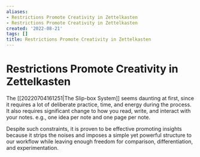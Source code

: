 ```yaml
---
aliases:
- Restrictions Promote Creativity in Zettelkasten
- Restrictions Promote Creativity in Zettelkasten
created: '2022-08-21'
tags: []
title: Restrictions Promote Creativity in Zettelkasten
---
```


# Restrictions Promote Creativity in Zettelkasten

The [[20220704161251|The Slip-box System]] seems daunting at first, since it requires a lot of deliberate practice, time, and energy during the process. It also requires significant change to how you read, write, and interact with your notes. e.g., one idea per note and one page per note.

Despite such constraints, it is proven to be effective promoting insights because it strips the noises and imposes a simple yet powerful structure to our workflow while leaving enough freedom for comparison, differentiation, and experimentation.